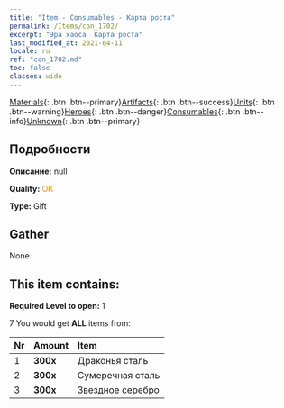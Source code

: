 ```yaml
---
title: "Item - Consumables - Карта роста"
permalink: /Items/con_1702/
excerpt: "Эра хаоса  Карта роста"
last_modified_at: 2021-04-11
locale: ru
ref: "con_1702.md"
toc: false
classes: wide
---
```

 [Materials](/ru/Items/){: .btn .btn--primary}[Artifacts](/ru/Items/Artifacts/){: .btn .btn--success}[Units](/ru/Items/Units/){: .btn .btn--warning}[Heroes](/ru/Items/Heroes/){: .btn .btn--danger}[Consumables](/ru/Items/Consumables/){: .btn .btn--info}[Unknown](/ru/Items/Unknown/){: .btn .btn--primary}

## Подробности
 **Описание:** null

 **Quality:** <span style="color: #FF8C00">OK</span>

 **Type:** Gift

## Gather

  None

## This item contains:

 **Required Level to open:** 1

 7 You would get **ALL** items  from:

  | Nr | Amount |     Item    |
  |:---|:-------|:------------|
  | 1 |  **300x** | Драконья сталь |  | 
  | 2 |  **300x** | Сумеречная сталь |  | 
  | 3 |  **300x** | Звездное серебро |  | 
